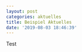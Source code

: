 ```yaml
---
layout: post
categories: aktuelles
title: Beispiel Aktuelles
date: '2019-08-03 18:46:39'
---
```

Test

